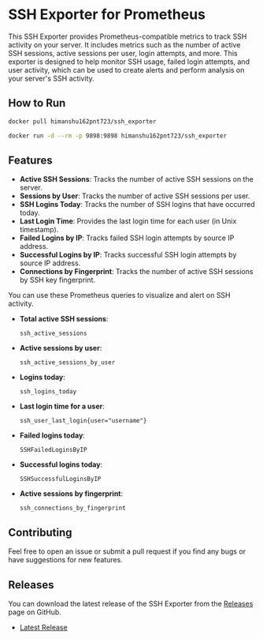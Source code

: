# SSH Exporter for Prometheus

This SSH Exporter provides Prometheus-compatible metrics to track SSH activity on your server. It includes metrics such as the number of active SSH sessions, active sessions per user, login attempts, and more. This exporter is designed to help monitor SSH usage, failed login attempts, and user activity, which can be used to create alerts and perform analysis on your server's SSH activity.

## How to Run

```bash
docker pull himanshu162pnt723/ssh_exporter
```
```bash
docker run -d --rm -p 9898:9898 himanshu162pnt723/ssh_exporter
```
## Features

- **Active SSH Sessions**: Tracks the number of active SSH sessions on the server.
- **Sessions by User**: Tracks the number of active SSH sessions per user.
- **SSH Logins Today**: Tracks the number of SSH logins that have occurred today.
- **Last Login Time**: Provides the last login time for each user (in Unix timestamp).
- **Failed Logins by IP**: Tracks failed SSH login attempts by source IP address.
- **Successful Logins by IP**: Tracks successful SSH login attempts by source IP address.
- **Connections by Fingerprint**: Tracks the number of active SSH sessions by SSH key fingerprint.

You can use these Prometheus queries to visualize and alert on SSH activity.

- **Total active SSH sessions**:

    ```promQL
    ssh_active_sessions
    ```

- **Active sessions by user**:

    ```promQL
    ssh_active_sessions_by_user
    ```

- **Logins today**:

    ```promQL
    ssh_logins_today
    ```

- **Last login time for a user**:

    ```promQL
    ssh_user_last_login{user="username"}
    ```

- **Failed logins today**:

    ```promQL
    SSHFailedLoginsByIP
    ```

- **Successful logins today**:

    ```promQL
    SSHSuccessfulLoginsByIP
    ```

- **Active sessions by fingerprint**:

    ```promQL
    ssh_connections_by_fingerprint
    ```

## Contributing

Feel free to open an issue or submit a pull request if you find any bugs or have suggestions for new features.

## Releases

You can download the latest release of the SSH Exporter from the [Releases](https://github.com/Himanshu-216/ssh_exporter/releases) page on GitHub.

- [Latest Release](https://github.com/Himanshu-216/ssh_exporter/releases/latest)






